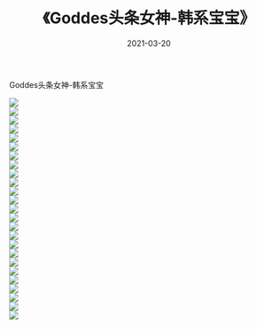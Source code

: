 ﻿---
layout: post
title:  《Goddes头条女神-韩系宝宝》
date:   2021-03-20
img: http://img.660000.xyz/Sharelink/网络美图/2021/Goddes头条女神-韩系宝宝/000.jpg
categories: [美女, 清纯, 唯美]
---

Goddes头条女神-韩系宝宝

  ![](http://img.660000.xyz/Sharelink/网络美图/2021/Goddes头条女神-韩系宝宝/001.jpg) <br> ![](http://img.660000.xyz/Sharelink/网络美图/2021/Goddes头条女神-韩系宝宝/002.jpg) <br> ![](http://img.660000.xyz/Sharelink/网络美图/2021/Goddes头条女神-韩系宝宝/003.jpg) <br> ![](http://img.660000.xyz/Sharelink/网络美图/2021/Goddes头条女神-韩系宝宝/004.jpg) <br> ![](http://img.660000.xyz/Sharelink/网络美图/2021/Goddes头条女神-韩系宝宝/005.jpg) <br> ![](http://img.660000.xyz/Sharelink/网络美图/2021/Goddes头条女神-韩系宝宝/006.jpg) <br> ![](http://img.660000.xyz/Sharelink/网络美图/2021/Goddes头条女神-韩系宝宝/007.jpg) <br> ![](http://img.660000.xyz/Sharelink/网络美图/2021/Goddes头条女神-韩系宝宝/008.jpg) <br> ![](http://img.660000.xyz/Sharelink/网络美图/2021/Goddes头条女神-韩系宝宝/009.jpg) <br> ![](http://img.660000.xyz/Sharelink/网络美图/2021/Goddes头条女神-韩系宝宝/010.jpg) <br> ![](http://img.660000.xyz/Sharelink/网络美图/2021/Goddes头条女神-韩系宝宝/011.jpg) <br> ![](http://img.660000.xyz/Sharelink/网络美图/2021/Goddes头条女神-韩系宝宝/012.jpg) <br> ![](http://img.660000.xyz/Sharelink/网络美图/2021/Goddes头条女神-韩系宝宝/013.jpg) <br> ![](http://img.660000.xyz/Sharelink/网络美图/2021/Goddes头条女神-韩系宝宝/014.jpg) <br> ![](http://img.660000.xyz/Sharelink/网络美图/2021/Goddes头条女神-韩系宝宝/015.jpg) <br> ![](http://img.660000.xyz/Sharelink/网络美图/2021/Goddes头条女神-韩系宝宝/016.jpg) <br> ![](http://img.660000.xyz/Sharelink/网络美图/2021/Goddes头条女神-韩系宝宝/017.jpg) <br> ![](http://img.660000.xyz/Sharelink/网络美图/2021/Goddes头条女神-韩系宝宝/018.jpg) <br> ![](http://img.660000.xyz/Sharelink/网络美图/2021/Goddes头条女神-韩系宝宝/019.jpg) <br> ![](http://img.660000.xyz/Sharelink/网络美图/2021/Goddes头条女神-韩系宝宝/020.jpg) <br> ![](http://img.660000.xyz/Sharelink/网络美图/2021/Goddes头条女神-韩系宝宝/021.jpg) <br> ![](http://img.660000.xyz/Sharelink/网络美图/2021/Goddes头条女神-韩系宝宝/022.jpg) <br> ![](http://img.660000.xyz/Sharelink/网络美图/2021/Goddes头条女神-韩系宝宝/023.jpg) <br> ![](http://img.660000.xyz/Sharelink/网络美图/2021/Goddes头条女神-韩系宝宝/024.jpg) <br> ![](http://img.660000.xyz/Sharelink/网络美图/2021/Goddes头条女神-韩系宝宝/025.jpg) <br>